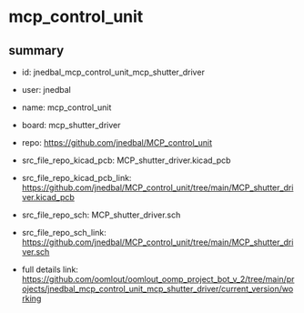 # mcp_control_unit
 
## summary 
* id: jnedbal_mcp_control_unit_mcp_shutter_driver
* user: jnedbal
* name: mcp_control_unit
* board: mcp_shutter_driver
* repo: https://github.com/jnedbal/MCP_control_unit
* src_file_repo_kicad_pcb: MCP_shutter_driver.kicad_pcb
* src_file_repo_kicad_pcb_link: https://github.com/jnedbal/MCP_control_unit/tree/main/MCP_shutter_driver.kicad_pcb


* src_file_repo_sch: MCP_shutter_driver.sch
* src_file_repo_sch_link: https://github.com/jnedbal/MCP_control_unit/tree/main/MCP_shutter_driver.sch
* full details link: https://github.com/oomlout/oomlout_oomp_project_bot_v_2/tree/main/projects/jnedbal_mcp_control_unit_mcp_shutter_driver/current_version/working  







